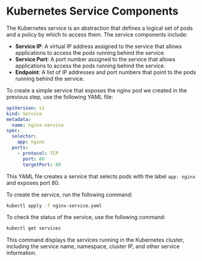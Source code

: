 # Kubernetes Service Components

The Kubernetes service is an abstraction that defines a logical set of pods and a policy by which to access them. The service components include:

- **Service IP**: A virtual IP address assigned to the service that allows applications to access the pods running behind the service.
- **Service Port**: A port number assigned to the service that allows applications to access the pods running behind the service.
- **Endpoint**: A list of IP addresses and port numbers that point to the pods running behind the service.

To create a simple service that exposes the nginx pod we created in the previous step, use the following YAML file:

```yaml
apiVersion: v1
kind: Service
metadata:
  name: nginx-service
spec:
  selector:
    app: nginx
  ports:
    - protocol: TCP
      port: 80
      targetPort: 80
```

This YAML file creates a service that selects pods with the label `app: nginx` and exposes port 80.

To create the service, run the following command:

```bash
kubectl apply -f nginx-service.yaml
```

To check the status of the service, use the following command:

```bash
kubectl get services
```

This command displays the services running in the Kubernetes cluster, including the service name, namespace, cluster IP, and other service information.
